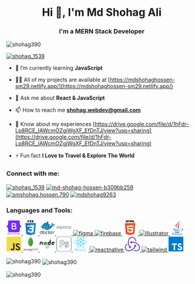 <h1 align="center">Hi 👋, I'm Md Shohag Ali</h1>
<h3 align="center">I'm a MERN Stack Developer</h3>

<p align="left"> <img src="https://komarev.com/ghpvc/?username=shohag390&label=Profile%20views&color=0e75b6&style=flat" alt="shohag390" /> </p>

<p align="left"> <a href="https://twitter.com/shohag_1539" target="blank"><img src="https://img.shields.io/twitter/follow/shohag_1539?logo=twitter&style=for-the-badge" alt="shohag_1539" /></a> </p>

- 🌱 I’m currently learning **JavaScript**

- 👨‍💻 All of my projects are available at [https://mdshohaghossen-sm29.netlify.app/](https://mdshohaghossen-sm29.netlify.app/)

- 💬 Ask me about **React & JavaScript**

- 📫 How to reach me **shohag.webdev@gmail.com**

- 📄 Know about my experiences [https://drive.google.com/file/d/1hFdr-Lp8RCE_IAWcmOZgjWgXF_EfDnTJ/view?usp=sharing](https://drive.google.com/file/d/1hFdr-Lp8RCE_IAWcmOZgjWgXF_EfDnTJ/view?usp=sharing)

- ⚡ Fun fact **I Love to Travel & Explore The World**

<h3 align="left">Connect with me:</h3>
<p align="left">
<a href="https://twitter.com/shohag_1539" target="blank"><img align="center" src="https://raw.githubusercontent.com/rahuldkjain/github-profile-readme-generator/master/src/images/icons/Social/twitter.svg" alt="shohag_1539" height="30" width="40" /></a>
<a href="https://linkedin.com/in/md-shohag-hossen-b309bb259" target="blank"><img align="center" src="https://raw.githubusercontent.com/rahuldkjain/github-profile-readme-generator/master/src/images/icons/Social/linked-in-alt.svg" alt="md-shohag-hossen-b309bb259" height="30" width="40" /></a>
<a href="https://fb.com/smshohag.hossen.790" target="blank"><img align="center" src="https://raw.githubusercontent.com/rahuldkjain/github-profile-readme-generator/master/src/images/icons/Social/facebook.svg" alt="smshohag.hossen.790" height="30" width="40" /></a>
<a href="https://instagram.com/mdshohag9263" target="blank"><img align="center" src="https://raw.githubusercontent.com/rahuldkjain/github-profile-readme-generator/master/src/images/icons/Social/instagram.svg" alt="mdshohag9263" height="30" width="40" /></a>
</p>

<h3 align="left">Languages and Tools:</h3>
<p align="left"> <a href="https://getbootstrap.com" target="_blank" rel="noreferrer"> <img src="https://raw.githubusercontent.com/devicons/devicon/master/icons/bootstrap/bootstrap-plain-wordmark.svg" alt="bootstrap" width="40" height="40"/> </a> <a href="https://www.w3schools.com/css/" target="_blank" rel="noreferrer"> <img src="https://raw.githubusercontent.com/devicons/devicon/master/icons/css3/css3-original-wordmark.svg" alt="css3" width="40" height="40"/> </a> <a href="https://www.docker.com/" target="_blank" rel="noreferrer"> <img src="https://raw.githubusercontent.com/devicons/devicon/master/icons/docker/docker-original-wordmark.svg" alt="docker" width="40" height="40"/> </a> <a href="https://expressjs.com" target="_blank" rel="noreferrer"> <img src="https://raw.githubusercontent.com/devicons/devicon/master/icons/express/express-original-wordmark.svg" alt="express" width="40" height="40"/> </a> <a href="https://www.figma.com/" target="_blank" rel="noreferrer"> <img src="https://www.vectorlogo.zone/logos/figma/figma-icon.svg" alt="figma" width="40" height="40"/> </a> <a href="https://firebase.google.com/" target="_blank" rel="noreferrer"> <img src="https://www.vectorlogo.zone/logos/firebase/firebase-icon.svg" alt="firebase" width="40" height="40"/> </a> <a href="https://www.w3.org/html/" target="_blank" rel="noreferrer"> <img src="https://raw.githubusercontent.com/devicons/devicon/master/icons/html5/html5-original-wordmark.svg" alt="html5" width="40" height="40"/> </a> <a href="https://www.adobe.com/in/products/illustrator.html" target="_blank" rel="noreferrer"> <img src="https://www.vectorlogo.zone/logos/adobe_illustrator/adobe_illustrator-icon.svg" alt="illustrator" width="40" height="40"/> </a> <a href="https://www.java.com" target="_blank" rel="noreferrer"> <img src="https://raw.githubusercontent.com/devicons/devicon/master/icons/java/java-original.svg" alt="java" width="40" height="40"/> </a> <a href="https://developer.mozilla.org/en-US/docs/Web/JavaScript" target="_blank" rel="noreferrer"> <img src="https://raw.githubusercontent.com/devicons/devicon/master/icons/javascript/javascript-original.svg" alt="javascript" width="40" height="40"/> </a> <a href="https://www.mongodb.com/" target="_blank" rel="noreferrer"> <img src="https://raw.githubusercontent.com/devicons/devicon/master/icons/mongodb/mongodb-original-wordmark.svg" alt="mongodb" width="40" height="40"/> </a> <a href="https://nodejs.org" target="_blank" rel="noreferrer"> <img src="https://raw.githubusercontent.com/devicons/devicon/master/icons/nodejs/nodejs-original-wordmark.svg" alt="nodejs" width="40" height="40"/> </a> <a href="https://www.photoshop.com/en" target="_blank" rel="noreferrer"> <img src="https://raw.githubusercontent.com/devicons/devicon/master/icons/photoshop/photoshop-line.svg" alt="photoshop" width="40" height="40"/> </a> <a href="https://reactjs.org/" target="_blank" rel="noreferrer"> <img src="https://raw.githubusercontent.com/devicons/devicon/master/icons/react/react-original-wordmark.svg" alt="react" width="40" height="40"/> </a> <a href="https://reactnative.dev/" target="_blank" rel="noreferrer"> <img src="https://reactnative.dev/img/header_logo.svg" alt="reactnative" width="40" height="40"/> </a> <a href="https://redux.js.org" target="_blank" rel="noreferrer"> <img src="https://raw.githubusercontent.com/devicons/devicon/master/icons/redux/redux-original.svg" alt="redux" width="40" height="40"/> </a> <a href="https://tailwindcss.com/" target="_blank" rel="noreferrer"> <img src="https://www.vectorlogo.zone/logos/tailwindcss/tailwindcss-icon.svg" alt="tailwind" width="40" height="40"/> </a> <a href="https://www.typescriptlang.org/" target="_blank" rel="noreferrer"> <img src="https://raw.githubusercontent.com/devicons/devicon/master/icons/typescript/typescript-original.svg" alt="typescript" width="40" height="40"/> </a> </p>

<p><img align="left" src="https://github-readme-stats.vercel.app/api/top-langs?username=shohag390&show_icons=true&locale=en&layout=compact" alt="shohag390" /></p>

<p>&nbsp;<img align="center" src="https://github-readme-stats.vercel.app/api?username=shohag390&show_icons=true&locale=en" alt="shohag390" /></p>

<p><img align="center" src="https://github-readme-streak-stats.herokuapp.com/?user=shohag390&" alt="shohag390" /></p>
